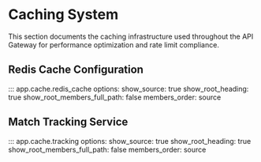 # Caching System

This section documents the caching infrastructure used throughout the API Gateway for performance optimization and rate limit compliance.

## Redis Cache Configuration

::: app.cache.redis_cache
    options:
      show_source: true
      show_root_heading: true
      show_root_members_full_path: false
      members_order: source

## Match Tracking Service

::: app.cache.tracking
    options:
      show_source: true
      show_root_heading: true
      show_root_members_full_path: false
      members_order: source